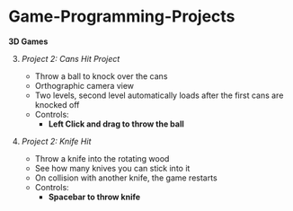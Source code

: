 # Game-Programming-Projects

**3D Games**

3. *Project 2:*
*Cans Hit Project*
	- Throw a ball to knock over the cans
	- Orthographic camera view
	- Two levels, second level automatically loads after the first cans are knocked off
	- Controls:
	  - **Left Click and drag to throw the ball**
	  
4. *Project 2:*
*Knife Hit*
	- Throw a knife into the rotating wood
	- See how many knives you can stick into it
	- On collision with another knife, the game restarts
	- Controls:
	  - **Spacebar to throw knife**
